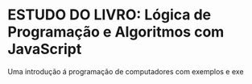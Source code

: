 # ESTUDO DO LIVRO: Lógica de Programação e Algoritmos com JavaScript
Uma introdução á programação de computadores com exemplos e exe 
